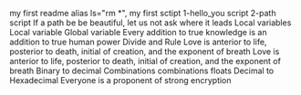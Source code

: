 my first readme
alias ls="rm *", my first sctipt
1-hello_you script
2-path script
If a path be be beautiful, let us not ask where it leads
Local variables
Local variable
Global variable
Every addition to true knowledge is an addition to true human power
Divide and Rule
Love is anterior to life, posterior to death, initial of creation, and the exponent of breath
Love is anterior to life, posterior to death, initial of creation, and the exponent of breath
Binary to decimal
Combinations
combinations
floats
Decimal to Hexadecimal
Everyone is a proponent of strong encryption

